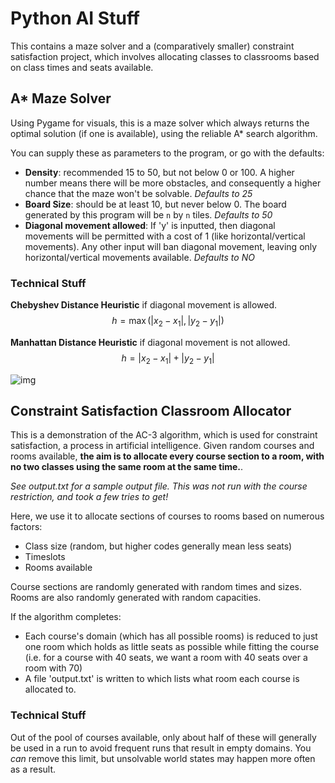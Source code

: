 # Python AI Stuff
This contains a maze solver and a (comparatively smaller) constraint satisfaction project, which involves allocating classes to classrooms based on class times and seats available.

## A* Maze Solver
Using Pygame for visuals, this is a maze solver which always returns the optimal solution (if one is available), using the reliable A* search algorithm. 

You can supply these as parameters to the program, or go with the defaults:
- **Density**: recommended 15 to 50, but not below 0 or 100. A higher number means there will be more obstacles, and consequently a higher chance that the maze won't be solvable. *Defaults to 25*
- **Board Size**: should be at least 10, but never below 0. The board generated by this program will be `n` by `n` tiles. *Defaults to 50*
- **Diagonal movement allowed**: If 'y' is inputted, then diagonal movements will be permitted with a cost of 1 (like horizontal/vertical movements). Any other input will ban diagonal movement, leaving only horizontal/vertical movements available. *Defaults to NO*

### Technical Stuff
**Chebyshev Distance Heuristic** if diagonal movement is allowed.
$$h = \max\left(|x_2 - x_1|, |y_2 - y_1|\right)$$

**Manhattan Distance Heuristic** if diagonal movement is not allowed.
$$h = |x_2 - x_1| + |y_2 - y_1|$$

![img](https://i.imgur.com/jDGJhfA.gif)

## Constraint Satisfaction Classroom Allocator
This is a demonstration of the AC-3 algorithm, which is used for constraint satisfaction, a process in artificial intelligence. Given random courses and rooms available, **the aim is to allocate every course section to a room, with no two classes using the same room at the same time.**.

*See output.txt for a sample output file. This was not run with the course restriction, and took a few tries to get!*

Here, we use it to allocate sections of courses to rooms based on numerous factors:
- Class size (random, but higher codes generally mean less seats)
- Timeslots
- Rooms available

Course sections are randomly generated with random times and sizes. Rooms are also randomly generated with random capacities.

If the algorithm completes:
- Each course's domain (which has all possible rooms) is reduced to just one room which holds as little seats as possible while fitting the course
    (i.e. for a course with 40 seats, we want a room with 40 seats over a room with 70)
- A file 'output.txt' is written to which lists what room each course is allocated to.

### Technical Stuff
Out of the pool of courses available, only about half of these will generally be used in a run to avoid frequent runs that result in empty domains. You *can* remove this limit, but unsolvable world states may happen more often as a result.